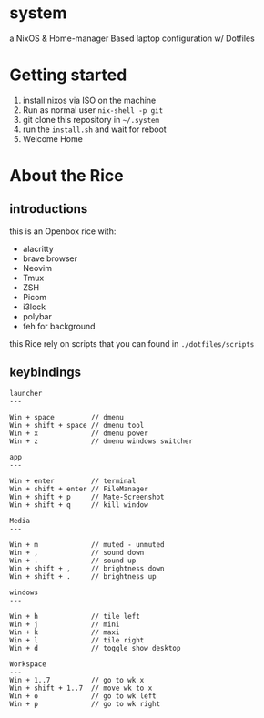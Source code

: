 # system
a NixOS &amp; Home-manager Based laptop configuration w/ Dotfiles

# Getting started

1. install nixos via ISO on the machine
2. Run as normal user `nix-shell -p git`
3. git clone this repository in `~/.system`
4. run the `install.sh` and wait for reboot
5. Welcome Home

# About the Rice

## introductions
this is an Openbox rice with:
- alacritty
- brave browser
- Neovim
- Tmux
- ZSH
- Picom
- i3lock
- polybar
- feh for background

this Rice rely on scripts that you can found in `./dotfiles/scripts`


## keybindings
```Text
launcher
---

Win + space			// dmenu
Win + shift + space	// dmenu tool
Win + x				// dmenu power
Win + z				// dmenu windows switcher

app
---

Win + enter			// terminal
Win + shift + enter	// FileManager
Win + shift + p		// Mate-Screenshot
Win + shift + q		// kill window

Media
---

Win + m				// muted - unmuted
Win + ,				// sound down
Win + .				// sound up
Win + shift + ,		// brightness down
Win + shift + .		// brightness up

windows 
---

Win + h				// tile left
Win + j				// mini
Win + k				// maxi
Win + l				// tile right
Win + d				// toggle show desktop

Workspace 
---
Win + 1..7			// go to wk x
Win + shift + 1..7	// move wk to x
Win + o				// go to wk left
Win + p				// go to wk right
```
